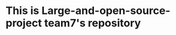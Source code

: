 This is Large-and-open-source-project team7's repository
========================================================
